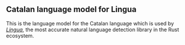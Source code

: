 ## Catalan language model for Lingua

This is the language model for the Catalan language which is used by 
[*Lingua*](https://github.com/pemistahl/lingua-rs), 
the most accurate natural language detection library in the Rust ecosystem.
